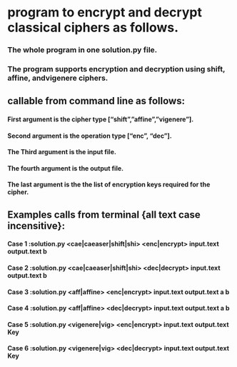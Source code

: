 # program to encrypt and decrypt classical ciphers as follows.

### The whole program in one solution.py file.
### The program supports encryption and decryption using shift, affine, andvigenere ciphers.

## callable from command line as follows:
  #### First argument is the cipher type [“shift”,”affine”,”vigenere”].
  #### Second argument is the operation type [“enc”, “dec”].
  #### The Third argument is the input file.
  #### The fourth argument is the output file.
  #### The last argument is the the list of encryption keys required for the cipher.
## Examples calls from terminal {all text case incensitive}:
####   Case 1 :solution.py <cae|caeaser|shift|shi> <enc|encrypt> input.text output.text b
####   Case 2 :solution.py <cae|caeaser|shift|shi> <dec|decrypt> input.text output.text b
####   Case 3 :solution.py <aff|affine> <enc|encrypt> input.text output.text a b
####   Case 4 :solution.py <aff|affine> <dec|decrypt> input.text output.text a b
####   Case 5 :solution.py <vigenere|vig> <enc|encrypt> input.text output.text Key
####   Case 6 :solution.py <vigenere|vig> <dec|decrypt> input.text output.text Key
